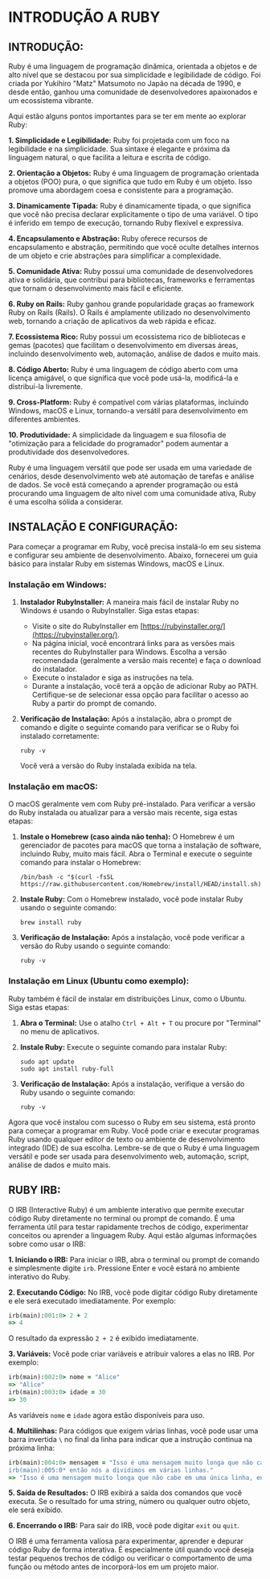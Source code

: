 # INTRODUÇÃO A RUBY
## INTRODUÇÃO:
Ruby é uma linguagem de programação dinâmica, orientada a objetos e de alto nível que se destacou por sua simplicidade e legibilidade de código. Foi criada por Yukihiro "Matz" Matsumoto no Japão na década de 1990, e desde então, ganhou uma comunidade de desenvolvedores apaixonados e um ecossistema vibrante.

Aqui estão alguns pontos importantes para se ter em mente ao explorar Ruby:

**1. Simplicidade e Legibilidade:**
   Ruby foi projetada com um foco na legibilidade e na simplicidade. Sua sintaxe é elegante e próxima da linguagem natural, o que facilita a leitura e escrita de código.

**2. Orientação a Objetos:**
   Ruby é uma linguagem de programação orientada a objetos (POO) pura, o que significa que tudo em Ruby é um objeto. Isso promove uma abordagem coesa e consistente para a programação.

**3. Dinamicamente Tipada:**
   Ruby é dinamicamente tipada, o que significa que você não precisa declarar explicitamente o tipo de uma variável. O tipo é inferido em tempo de execução, tornando Ruby flexível e expressiva.

**4. Encapsulamento e Abstração:**
   Ruby oferece recursos de encapsulamento e abstração, permitindo que você oculte detalhes internos de um objeto e crie abstrações para simplificar a complexidade.

**5. Comunidade Ativa:**
   Ruby possui uma comunidade de desenvolvedores ativa e solidária, que contribui para bibliotecas, frameworks e ferramentas que tornam o desenvolvimento mais fácil e eficiente.

**6. Ruby on Rails:**
   Ruby ganhou grande popularidade graças ao framework Ruby on Rails (Rails). O Rails é amplamente utilizado no desenvolvimento web, tornando a criação de aplicativos da web rápida e eficaz.

**7. Ecossistema Rico:**
   Ruby possui um ecossistema rico de bibliotecas e gemas (pacotes) que facilitam o desenvolvimento em diversas áreas, incluindo desenvolvimento web, automação, análise de dados e muito mais.

**8. Código Aberto:**
   Ruby é uma linguagem de código aberto com uma licença amigável, o que significa que você pode usá-la, modificá-la e distribuí-la livremente.

**9. Cross-Platform:**
   Ruby é compatível com várias plataformas, incluindo Windows, macOS e Linux, tornando-a versátil para desenvolvimento em diferentes ambientes.

**10. Produtividade:**
    A simplicidade da linguagem e sua filosofia de "otimização para a felicidade do programador" podem aumentar a produtividade dos desenvolvedores.

Ruby é uma linguagem versátil que pode ser usada em uma variedade de cenários, desde desenvolvimento web até automação de tarefas e análise de dados. Se você está começando a aprender programação ou está procurando uma linguagem de alto nível com uma comunidade ativa, Ruby é uma escolha sólida a considerar.

## INSTALAÇÃO E CONFIGURAÇÃO:
Para começar a programar em Ruby, você precisa instalá-lo em seu sistema e configurar seu ambiente de desenvolvimento. Abaixo, fornecerei um guia básico para instalar Ruby em sistemas Windows, macOS e Linux.

### Instalação em Windows:
1. **Instalador RubyInstaller:** A maneira mais fácil de instalar Ruby no Windows é usando o RubyInstaller. Siga estas etapas:

   - Visite o site do RubyInstaller em [https://rubyinstaller.org/](https://rubyinstaller.org/).
   - Na página inicial, você encontrará links para as versões mais recentes do RubyInstaller para Windows. Escolha a versão recomendada (geralmente a versão mais recente) e faça o download do instalador.
   - Execute o instalador e siga as instruções na tela.
   - Durante a instalação, você terá a opção de adicionar Ruby ao PATH. Certifique-se de selecionar essa opção para facilitar o acesso ao Ruby a partir do prompt de comando.

2. **Verificação de Instalação:** Após a instalação, abra o prompt de comando e digite o seguinte comando para verificar se o Ruby foi instalado corretamente:

   ```shell
   ruby -v
   ```

   Você verá a versão do Ruby instalada exibida na tela.

### Instalação em macOS:
O macOS geralmente vem com Ruby pré-instalado. Para verificar a versão do Ruby instalada ou atualizar para a versão mais recente, siga estas etapas:

1. **Instale o Homebrew (caso ainda não tenha):** O Homebrew é um gerenciador de pacotes para macOS que torna a instalação de software, incluindo Ruby, muito mais fácil. Abra o Terminal e execute o seguinte comando para instalar o Homebrew:

   ```shell
   /bin/bash -c "$(curl -fsSL https://raw.githubusercontent.com/Homebrew/install/HEAD/install.sh)"
   ```

2. **Instale Ruby:** Com o Homebrew instalado, você pode instalar Ruby usando o seguinte comando:

   ```shell
   brew install ruby
   ```

3. **Verificação de Instalação:** Após a instalação, você pode verificar a versão do Ruby usando o seguinte comando:

   ```shell
   ruby -v
   ```

### Instalação em Linux (Ubuntu como exemplo):
Ruby também é fácil de instalar em distribuições Linux, como o Ubuntu. Siga estas etapas:

1. **Abra o Terminal:** Use o atalho `Ctrl + Alt + T` ou procure por "Terminal" no menu de aplicativos.

2. **Instale Ruby:** Execute o seguinte comando para instalar Ruby:

   ```shell
   sudo apt update
   sudo apt install ruby-full
   ```

3. **Verificação de Instalação:** Após a instalação, verifique a versão do Ruby usando o seguinte comando:

   ```shell
   ruby -v
   ```

Agora que você instalou com sucesso o Ruby em seu sistema, está pronto para começar a programar em Ruby. Você pode criar e executar programas Ruby usando qualquer editor de texto ou ambiente de desenvolvimento integrado (IDE) de sua escolha. Lembre-se de que o Ruby é uma linguagem versátil e pode ser usada para desenvolvimento web, automação, script, análise de dados e muito mais.

## RUBY IRB:
O IRB (Interactive Ruby) é um ambiente interativo que permite executar código Ruby diretamente no terminal ou prompt de comando. É uma ferramenta útil para testar rapidamente trechos de código, experimentar conceitos ou aprender a linguagem Ruby. Aqui estão algumas informações sobre como usar o IRB:

**1. Iniciando o IRB:**
   Para iniciar o IRB, abra o terminal ou prompt de comando e simplesmente digite `irb`. Pressione Enter e você estará no ambiente interativo do Ruby.

**2. Executando Código:**
   No IRB, você pode digitar código Ruby diretamente e ele será executado imediatamente. Por exemplo:

   ```ruby
   irb(main):001:0> 2 + 2
   => 4
   ```

   O resultado da expressão `2 + 2` é exibido imediatamente.

**3. Variáveis:**
   Você pode criar variáveis e atribuir valores a elas no IRB. Por exemplo:

   ```ruby
   irb(main):002:0> nome = "Alice"
   => "Alice"
   irb(main):003:0> idade = 30
   => 30
   ```

   As variáveis `nome` e `idade` agora estão disponíveis para uso.

**4. Multilinhas:**
   Para códigos que exigem várias linhas, você pode usar uma barra invertida `\` no final da linha para indicar que a instrução continua na próxima linha:

   ```ruby
   irb(main):004:0> mensagem = "Isso é uma mensagem muito longa que não cabe em uma única linha, \
   irb(main):005:0* então nós a dividimos em várias linhas."
   => "Isso é uma mensagem muito longa que não cabe em uma única linha, então nós a dividimos em várias linhas."
   ```

**5. Saída de Resultados:**
   O IRB exibirá a saída dos comandos que você executa. Se o resultado for uma string, número ou qualquer outro objeto, ele será exibido.

**6. Encerrando o IRB:**
   Para sair do IRB, você pode digitar `exit` ou `quit`.

O IRB é uma ferramenta valiosa para experimentar, aprender e depurar código Ruby de forma interativa. É especialmente útil quando você deseja testar pequenos trechos de código ou verificar o comportamento de uma função ou método antes de incorporá-los em um projeto maior.